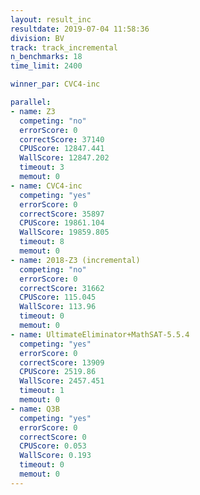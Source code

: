 ```yaml
---
layout: result_inc
resultdate: 2019-07-04 11:58:36
division: BV
track: track_incremental
n_benchmarks: 18
time_limit: 2400

winner_par: CVC4-inc

parallel:
- name: Z3
  competing: "no"
  errorScore: 0
  correctScore: 37140
  CPUScore: 12847.441
  WallScore: 12847.202
  timeout: 3
  memout: 0
- name: CVC4-inc
  competing: "yes"
  errorScore: 0
  correctScore: 35897
  CPUScore: 19861.104
  WallScore: 19859.805
  timeout: 8
  memout: 0
- name: 2018-Z3 (incremental)
  competing: "no"
  errorScore: 0
  correctScore: 31662
  CPUScore: 115.045
  WallScore: 113.96
  timeout: 0
  memout: 0
- name: UltimateEliminator+MathSAT-5.5.4
  competing: "yes"
  errorScore: 0
  correctScore: 13909
  CPUScore: 2519.86
  WallScore: 2457.451
  timeout: 1
  memout: 0
- name: Q3B
  competing: "yes"
  errorScore: 0
  correctScore: 0
  CPUScore: 0.053
  WallScore: 0.193
  timeout: 0
  memout: 0
---
```

